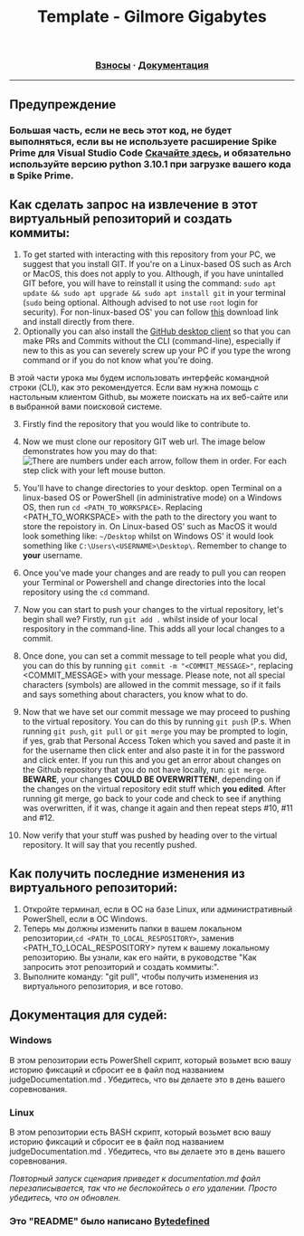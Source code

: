 <h1 align="center">
  <strong>Template - Gilmore Gigabytes</strong>
</h1>

<br>

<h3 align="center">
  <a href="#">Взносы</a>
  <span>·</span>
  <a href="https://github.com/GilmoreGigabytes/Template/blob/main/documentation/files/documentation.md">Документация</a>
</h3>

---

## **Предупреждение**

### Большая часть, если не весь этот код, не будет выполняться, если вы не используете расширение Spike Prime для Visual Studio Code <a href="https://marketplace.visualstudio.com/items?itemName=PeterStaev.lego-spikeprime-mindstorms-vscode" target="_blank">Скачайте здесь</a>, и обязательно используйте версию python 3.10.1 при загрузке вашего кода в Spike Prime.

## Как сделать запрос на извлечение в этот виртуальный репозиторий и создать коммиты:
1. To get started with interacting with this repository from your PC, we suggest that you install GIT. If you're on a Linux-based OS such as Arch or MacOS, this does not apply to you. Although, if you have unintalled GIT before, you will have to reinstall it using the command: `sudo apt update && sudo apt upgrade && sudo apt install git` in your terminal (`sudo` being optional. Although advised to not use `root` login for security). For non-linux-based OS' you can follow <a href="https://git-scm.com/downloads" target="_blank">this</a> download link and install directly from there.
2. Optionally you can also install the <a href="https://desktop.github.com/" target="_blank">GitHub desktop client</a> so that you can make PRs and Commits without the CLI (command-line), especially if new to this as you can severely screw up your PC if you type the wrong command or if you do not know what you're doing.

В этой части урока мы будем использовать интерфейс командной строки (CLI), как это рекомендуется. Если вам нужна помощь с настольным клиентом Github, вы можете поискать на их веб-сайте или в выбранной вами поисковой системе.

3. Firstly find the repository that you would like to contribute to.
4. Now we must clone our repository GIT web url. The image below demonstrates how you may do that:
![There are numbers under each arrow, follow them in order. For each step click with your left mouse button.](https://media.discordapp.net/attachments/879991970167160832/931775304626753586/Screen_Shot_2022-01-15_at_12.57.31_pm.png?width=1008&height=572)
5. You'll have to change directories to your desktop. open Terminal on a linux-based OS or PowerShell (in administrative mode) on a Windows OS, then run `cd <PATH_TO_WORKSPACE>`. Replacing <PATH_TO_WORKSPACE> with the path to the directory you want to store the repoistory in. On Linux-based OS' such as MacOS it would look something like: `~/Desktop` whilst on Windows OS' it would look something like `C:\Users\<USERNAME>\Desktop\`. Remember to change <USERNAME> to **your** username.

9. Once you've made your changes and are ready to pull you can reopen your Terminal or Powershell and change directories into the local repository using the `cd` command.
10. Now you can start to push your changes to the virtual repository, let's begin shall we? Firstly, run `git add .` whilst inside of your local respository in the command-line. This adds all your local changes to a commit.
11. Once done, you can set a commit message to tell people what you did, you can do this by running `git commit -m "<COMMIT_MESSAGE>"`, replacing <COMMIT_MESSAGE> with your message. Please note, not all special characters (symbols) are allowed in the commit message, so if it fails and says something about characters, you know what to do.
12. Now that we have set our commit message we may proceed to pushing to the virtual repository. You can do this by running `git push` (P.s. When running `git push`, `git pull` or `git merge` you may be prompted to login, if yes, grab that Personal Access Token which you saved and paste it in for the username then click enter and also paste it in for the password and click enter. If you run this and you get an error about changes on the Github repository that you do not have locally, run: `git merge`. **BEWARE**, your changes **COULD BE OVERWRITTEN!**, depending on if the changes on the virtual repository edit stuff which **you edited**. After running git merge, go back to your code and check to see if anything was overwritten, if it was, change it again and then repeat steps #10, #11 and #12.
13. Now verify that your stuff was pushed by heading over to the virtual repository. It will say that you recently pushed.
  
## Как получить последние изменения из виртуального репозиторий:
1. Откройте терминал, если в ОС на базе Linux, или административный PowerShell, если в ОС Windows.
2. Теперь мы должны изменить папки в вашем локальном репозитории,`cd <PATH_TO_LOCAL_RESPOSITORY>`, заменив <PATH_TO_LOCAL_RESPOSITORY> путем к вашему локальному репозиторию. Вы узнали, как его найти, в руководстве "Как запросить этот репозиторий и создать коммиты:".
3. Выполните команду: "git pull", чтобы получить изменения из виртуального репозитория, и все готово.

## Документация для судей:
### Windows
В этом репозитории есть PowerShell скрипт, который возьмет всю вашу историю фиксаций и сбросит ее в файл под названием judgeDocumentation.md . Убедитесь, что вы делаете это в день вашего соревнования.
### Linux
В этом репозитории есть BASH скрипт, который возьмет всю вашу историю фиксаций и сбросит ее в файл под названием judgeDocumentation.md . Убедитесь, что вы делаете это в день вашего соревнования.
  
*Повторный запуск сценария приведет к documentation.md файл перезаписывается, так что не беспокойтесь о его удалении. Просто убедитесь, что он обновлен.*
  
 ### Это "README" было написано <a href="https://github.com/Bytedefined " target="_blank">Bytedefined</a>
